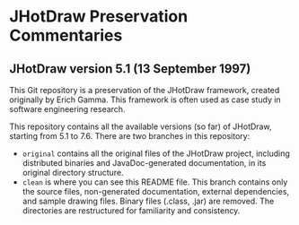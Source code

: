 # JHotDraw Preservation Commentaries

## JHotDraw version 5.1 (13 September 1997)

This Git repository is a preservation of the JHotDraw framework, created originally by Erich Gamma. This framework is often used as case study in software engineering research.

This repository contains all the available versions (so far) of JHotDraw, starting from 5.1 to 7.6. There are two branches in this repository:

* `original` contains all the original files of the JHotDraw project, including distributed binaries and JavaDoc-generated documentation, in its original directory structure.
* `clean` is where you can see this README file. This branch contains only the source files, non-generated documentation, external dependencies, and sample drawing files. Binary files (.class, .jar) are removed. The directories are restructured for familiarity and consistency.
